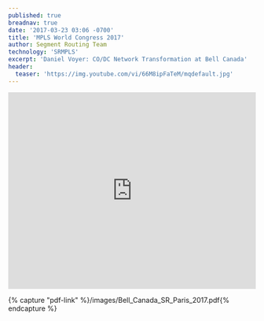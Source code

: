 ```yaml
---
published: true
breadnav: true
date: '2017-03-23 03:06 -0700'
title: 'MPLS World Congress 2017'
author: Segment Routing Team
technology: 'SRMPLS'
excerpt: 'Daniel Voyer: CO/DC Network Transformation at Bell Canada'
header:
  teaser: 'https://img.youtube.com/vi/66M8ipFaTeM/mqdefault.jpg'
---    
```

       
<iframe width="100%" height="400px" src="https://www.youtube.com/embed/66M8ipFaTeM" frameborder="0" allowfullscreen></iframe>


{% capture "pdf-link" %}/images/Bell_Canada_SR_Paris_2017.pdf{% endcapture %}


<script src="{{ '/assets/js/pdfobject.min.js' | relative_url }}"></script>

<div class="fitvidsignore" id="pdf"></div>

<script>PDFObject.embed(" {{ pdf-link }} ", "#pdf", {height: "21.5em", width: "31.3em"});</script>
